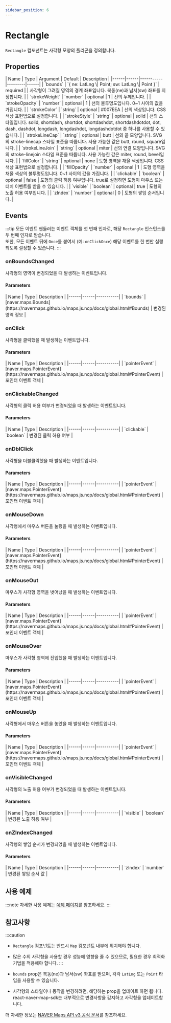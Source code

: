 ```yaml
---
sidebar_position: 6
---
```


# Rectangle

`Rectangle` 컴포넌트는 사각형 모양의 폴리곤을 정의합니다.

## Properties

<div className="api-table">
| Name | Type | Argument | Default | Description |
|------|------|-----------|---------|------|
| `bounds` | `{ ne: LatLng \| Point; sw: LatLng \| Point }` | required |  | 사각형이 그려질 영역의 경계 좌표입니다. 북동(ne)과 남서(sw) 좌표를 지정합니다. |
| `strokeWeight` | `number` | optional | 1 | 선의 두께입니다. |
| `strokeOpacity` | `number` | optional | 1 | 선의 불투명도입니다. 0~1 사이의 값을 가집니다. |
| `strokeColor` | `string` | optional | #007EEA | 선의 색상입니다. CSS 색상 표현법으로 설정합니다. |
| `strokeStyle` | `string` | optional | solid | 선의 스타일입니다. solid, shortdash, shortdot, shortdashdot, shortdashdotdot, dot, dash, dashdot, longdash, longdashdot, longdashdotdot 중 하나를 사용할 수 있습니다. |
| `strokeLineCap` | `string` | optional | butt | 선의 끝 모양입니다. SVG의 stroke-linecap 스타일 표준을 따릅니다. 사용 가능한 값은 butt, round, square입니다. |
| `strokeLineJoin` | `string` | optional | miter | 선의 연결 모양입니다. SVG의 stroke-linejoin 스타일 표준을 따릅니다. 사용 가능한 값은 miter, round, bevel입니다. |
| `fillColor` | `string` | optional | none | 도형 영역을 채울 색상입니다. CSS 색상 표현법으로 설정합니다. |
| `fillOpacity` | `number` | optional | 1 | 도형 영역을 채울 색상의 불투명도입니다. 0~1 사이의 값을 가집니다. |
| `clickable` | `boolean` | optional | false | 도형의 클릭 허용 여부입니다. true로 설정하면 도형이 마우스 또는 터치 이벤트를 받을 수 있습니다. |
| `visible` | `boolean` | optional | true | 도형의 노출 허용 여부입니다. |
| `zIndex` | `number` | optional | 0 | 도형의 쌓임 순서입니다. |
</div>

## Events

:::tip
모든 이벤트 핸들러는 이벤트 객체를 첫 번째 인자로, 해당 `Rectangle` 인스턴스를 두 번째 인자로 받습니다.<br/>
또한, 모든 이벤트 뒤에 `Once`를 붙여서 (예: `onClickOnce`) 해당 이벤트를 한 번만 실행되도록 설정할 수 있습니다.
:::

### onBoundsChanged
사각형의 영역이 변경되었을 때 발생하는 이벤트입니다.

<h4>Parameters</h4>
<div className="api-table">
| Name | Type | Description |
|------|------|-----------|
| `bounds` | [naver.maps.Bounds](https://navermaps.github.io/maps.js.ncp/docs/global.html#Bounds) | 변경된 영역 정보 |
</div>

### onClick
사각형을 클릭했을 때 발생하는 이벤트입니다.

<h4>Parameters</h4>
<div className="api-table">
| Name | Type | Description |
|------|------|-----------|
| `pointerEvent` | [naver.maps.PointerEvent](https://navermaps.github.io/maps.js.ncp/docs/global.html#PointerEvent) | 포인터 이벤트 객체 |
</div>

### onClickableChanged
사각형의 클릭 허용 여부가 변경되었을 때 발생하는 이벤트입니다.

<h4>Parameters</h4>
<div className="api-table">
| Name | Type | Description |
|------|------|-----------|
| `clickable` | `boolean` | 변경된 클릭 허용 여부 |
</div>

### onDblClick
사각형을 더블클릭했을 때 발생하는 이벤트입니다.

<h4>Parameters</h4>
<div className="api-table">
| Name | Type | Description |
|------|------|-----------|
| `pointerEvent` | [naver.maps.PointerEvent](https://navermaps.github.io/maps.js.ncp/docs/global.html#PointerEvent) | 포인터 이벤트 객체 |
</div>

### onMouseDown
사각형에서 마우스 버튼을 눌렀을 때 발생하는 이벤트입니다.

<h4>Parameters</h4>
<div className="api-table">
| Name | Type | Description |
|------|------|-----------|
| `pointerEvent` | [naver.maps.PointerEvent](https://navermaps.github.io/maps.js.ncp/docs/global.html#PointerEvent) | 포인터 이벤트 객체 |
</div>

### onMouseOut
마우스가 사각형 영역을 벗어났을 때 발생하는 이벤트입니다.

<h4>Parameters</h4>
<div className="api-table">
| Name | Type | Description |
|------|------|-----------|
| `pointerEvent` | [naver.maps.PointerEvent](https://navermaps.github.io/maps.js.ncp/docs/global.html#PointerEvent) | 포인터 이벤트 객체 |
</div>

### onMouseOver
마우스가 사각형 영역에 진입했을 때 발생하는 이벤트입니다.

<h4>Parameters</h4>
<div className="api-table">
| Name | Type | Description |
|------|------|-----------|
| `pointerEvent` | [naver.maps.PointerEvent](https://navermaps.github.io/maps.js.ncp/docs/global.html#PointerEvent) | 포인터 이벤트 객체 |
</div>

### onMouseUp
사각형에서 마우스 버튼을 놓았을 때 발생하는 이벤트입니다.

<h4>Parameters</h4>
<div className="api-table">
| Name | Type | Description |
|------|------|-----------|
| `pointerEvent` | [naver.maps.PointerEvent](https://navermaps.github.io/maps.js.ncp/docs/global.html#PointerEvent) | 포인터 이벤트 객체 |
</div>

### onVisibleChanged
사각형의 노출 허용 여부가 변경되었을 때 발생하는 이벤트입니다.

<h4>Parameters</h4>
<div className="api-table">
| Name | Type | Description |
|------|------|-----------|
| `visible` | `boolean` | 변경된 노출 허용 여부 |
</div>

### onZIndexChanged
사각형의 쌓임 순서가 변경되었을 때 발생하는 이벤트입니다.

<h4>Parameters</h4>
<div className="api-table">
| Name | Type | Description |
|------|------|-----------|
| `zIndex` | `number` | 변경된 쌓임 순서 값 |
</div>

## 사용 예제

:::note
자세한 사용 예제는 [예제 페이지](../../category/sample/)를 참조하세요.
:::

## 참고사항

:::caution
- `Rectangle` 컴포넌트는 반드시 `Map` 컴포넌트 내부에 위치해야 합니다.
- 많은 수의 사각형을 사용할 경우 성능에 영향을 줄 수 있으므로, 필요한 경우 최적화 기법을 적용해야 합니다.
:::

- `bounds` prop은 북동(ne)과 남서(sw) 좌표를 받으며, 각각 `LatLng` 또는 `Point` 타입을 사용할 수 있습니다.
- 사각형의 스타일이나 동작을 변경하려면, 해당하는 prop을 업데이트 하면 됩니다. react-naver-map-sdk는 내부적으로 변경사항을 감지하고 사각형을 업데이트합니다.

더 자세한 정보는 [NAVER Maps API v3 공식 문서](https://navermaps.github.io/maps.js.ncp/docs/naver.maps.Rectangle.html)를 참조하세요.
